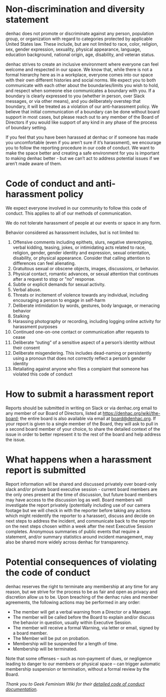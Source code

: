 # Non-discrimination and diversity statement

denhac does not promote or discriminate against any person, population group, or organization with regard to categories protected by applicable United States law. These include, but are not limited to race, color, religion, sex, gender expression, sexuality, physical appearance, language, education background, national origin, age, disability, and veteran status.

denhac strives to create an inclusive environment where everyone can feel welcome and respected in our space. We know that, while there is not a formal hierarchy here as in a workplace, everyone comes into our space with their own different histories and social norms. We expect you to both communicate with each other about the boundaries/limits you wish to hold, and respect when someone else communicates a boundary with you. If a boundary is clearly expressed to you (whether in person, over Slack messages, or via other means), and you deliberately overstep that boundary, it will be treated as a violation of our anti-harassment policy. We believe that initial communication of a boundary can be done without board support in most cases, but please reach out to any member of the Board of Directors if you would like support of any kind in any phase of the process of boundary setting. 

If you feel that you have been harassed at denhac or if someone has made you uncomfortable (even if you aren’t sure if it’s harassment), we encourage you to follow the reporting procedure in our code of conduct. We want to make the space better and creating a safe environment for you is important to making denhac better - but we can’t act to address potential issues if we aren’t made aware of them.

# Code of conduct and anti-harassment policy

We expect everyone involved in our community to follow this code of conduct. This applies to all of our methods of communication.

We do not tolerate harassment of people at our events or space in any form. 

Behavior considered as harassment includes, but is not limited to:

1. Offensive comments including epithets, slurs, negative stereotyping, verbal kidding, teasing, jokes, or intimidating acts related to race, religion, gender, gender identity and expression, sexual orientation, disability, or physical appearance. Consider that calling attention to differences can feel alienating.
2. Gratuitous sexual or obscene objects, images, discussions, or behavior.
3. Physical contact, romantic advances, or sexual attention that continues after a request to stop or "no" response.
4. Subtle or explicit demands for sexual activity.
5. Verbal abuse.
6. Threats or incitement of violence towards any individual, including encouraging a person to engage in self-harm
7. Deliberate intimidation by words, gestures, body language, or menacing behavior
8. Stalking
9. Harassing photography or recording, including logging online activity for harassment purposes
10. Continued one-on-one contact or communication after requests to cease
11. Deliberate “outing” of a sensitive aspect of a person’s identity without their consent
12. Deliberate misgendering. This includes dead-naming or persistently using a pronoun that does not correctly reflect a person’s gender identity
13. Retaliating against anyone who files a complaint that someone has violated this code of conduct 

# How to submit a harassment report
Reports should be submitted in writing on Slack or via denhac.org email to any member of our Board of Directors, listed at https://denhac.org/wiki/the-board; the entire board is also available via email at board@denhac.org. If your report is given to a single member of the Board, they will ask to pull in a second board member of your choice, to share the detailed context of the issue in order to better represent it to the rest of the board and help address the issue.

# What happens when a harassment report is submitted
Report information will be shared and discussed privately over board-only slack and/or private board executive session - current board members are the only ones present at the time of discussion, but future board members may have access to the discussion log as well. Board members will investigate the report privately (potentially including use of our camera footage but we will check in with the reporter before taking any actions which might reidentify the reporter to a harasser), discuss and decide on next steps to address the incident, and communicate back to the reporter on the next steps chosen within a week after the next Executive Session completes. Anonymous summaries of public events that require a statement, and/or summary statistics around incident management, may also be shared more widely across denhac for transparency.

# Potential consequences of violating the code of conduct
denhac reserves the right to terminate any membership at any time for any reason, but we strive for the process to be as fair and open as privacy and discretion allow us to be. Upon breaching of the denhac rules and member agreements, the following actions may be performed in any order:

* The member will get a verbal warning from a Director or a Manager.
* The member will be called before the Board to explain and/or discuss the behavior in question, usually within Executive Session.
* The member will receive a formal Warning, via letter or email, signed by a board member.
* The Member will be put on probation.
* Membership will be suspended for a length of time.
* Membership will be terminated.

Note that some offenses – such as non-payment of dues, or negligence leading to danger to our members or physical space – can trigger automatic membership suspension or termination, without a formal review by the Board.

*Thank you to Geek Feminism Wiki for their [detailed code of conduct documentation](https://geekfeminism.fandom.com/wiki/Code_of_conduct_evaluations).*

